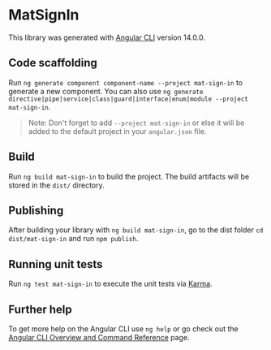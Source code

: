 # MatSignIn

This library was generated with [Angular CLI](https://github.com/angular/angular-cli) version 14.0.0.

## Code scaffolding

Run `ng generate component component-name --project mat-sign-in` to generate a new component. You can also use `ng generate directive|pipe|service|class|guard|interface|enum|module --project mat-sign-in`.
> Note: Don't forget to add `--project mat-sign-in` or else it will be added to the default project in your `angular.json` file. 

## Build

Run `ng build mat-sign-in` to build the project. The build artifacts will be stored in the `dist/` directory.

## Publishing

After building your library with `ng build mat-sign-in`, go to the dist folder `cd dist/mat-sign-in` and run `npm publish`.

## Running unit tests

Run `ng test mat-sign-in` to execute the unit tests via [Karma](https://karma-runner.github.io).

## Further help

To get more help on the Angular CLI use `ng help` or go check out the [Angular CLI Overview and Command Reference](https://angular.io/cli) page.
